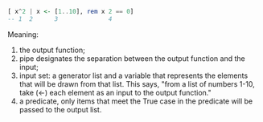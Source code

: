 ```haskell
[ x^2 | x <- [1..10], rem x 2 == 0]
-- 1  2      3              4
```
Meaning:
1. the output function;
2. pipe designates the separation between the output function and the input;
3. input set: a generator list and a variable that represents the elements that will be drawn from that list. This says, "from a list of numbers 1-10, take (<-) each element as an input to the output function."
4. a predicate, only items that meet the True case in the predicate will be passed to the output list.

